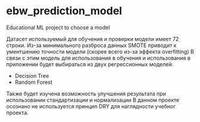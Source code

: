 # ebw_prediction_model
Educational ML project to choose a model

Датасет используемый для обучения и проверки модели имеет 72 строки.
Из-за минимального разброса данных SMOTE приводит к ументшению точности модели (скорее всего из-за эффекта overfitting)
В связи с этим модель для использования в обучения и использования в приложении будет выбираться из двух регрессионных моделей:
  - Decision Tree
  - Random Forest
  
Также будет изучена возможность улучшения результата при использовании стандартизации и нормализации
В данном проекте осознано не используется принцип DRY для наглядности учебног проекта.
